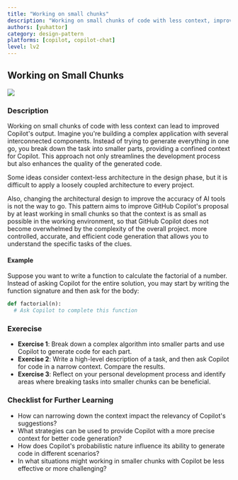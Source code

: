 ```yaml
---
title: "Working on small chunks"
description: "Working on small chunks of code with less context, improves the quality of Copilot's output."
authors: [yuhattor] 
category: design-pattern
platforms: [copilot, copilot-chat]
level: lv2
---
```


## Working on Small Chunks

[<img src="https://img.shields.io/badge/Lv2-Practically_Viable_Pattern-green">](https://github.com/orgs/AI-Native-Development/projects/1/)

### Description

Working on small chunks of code with less context can lead to improved Copilot's output. Imagine you're building a complex application with several interconnected components. Instead of trying to generate everything in one go, you break down the task into smaller parts, providing a confined context for Copilot. This approach not only streamlines the development process but also enhances the quality of the generated code.

Some ideas consider context-less architecture in the design phase, but it is difficult to apply a loosely coupled architecture to every project.

Also, changing the architectural design to improve the accuracy of AI tools is not the way to go. This pattern aims to improve GitHub Copilot's proposal by at least working in small chunks so that the context is as small as possible in the working environment, so that GitHub Copilot does not become overwhelmed by the complexity of the overall project. more controlled, accurate, and efficient code generation that allows you to understand the specific tasks of the clues.

#### Example

Suppose you want to write a function to calculate the factorial of a number. Instead of asking Copilot for the entire solution, you may start by writing the function signature and then ask for the body:

```python
def factorial(n):
  # Ask Copilot to complete this function
```

### Exerecise

- **Exercise 1**: Break down a complex algorithm into smaller parts and use Copilot to generate code for each part.
- **Exercise 2**: Write a high-level description of a task, and then ask Copilot for code in a narrow context. Compare the results.
- **Exercise 3**: Reflect on your personal development process and identify areas where breaking tasks into smaller chunks can be beneficial.

### Checklist for Further Learning

- How can narrowing down the context impact the relevancy of Copilot's suggestions?
- What strategies can be used to provide Copilot with a more precise context for better code generation?
- How does Copilot's probabilistic nature influence its ability to generate code in different scenarios?
- In what situations might working in smaller chunks with Copilot be less effective or more challenging?
